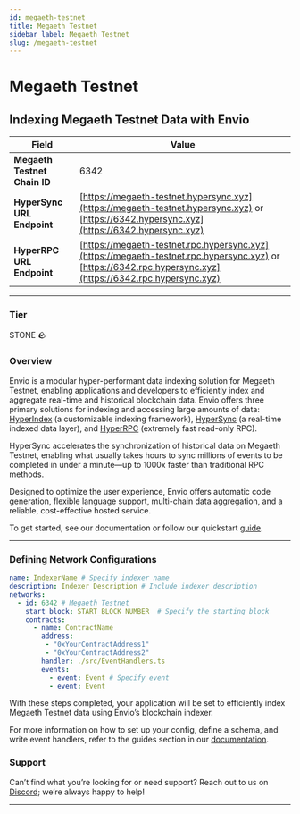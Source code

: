 ```yaml
---
id: megaeth-testnet
title: Megaeth Testnet
sidebar_label: Megaeth Testnet
slug: /megaeth-testnet
---
```


# Megaeth Testnet

## Indexing Megaeth Testnet Data with Envio

| **Field**                     | **Value**                                                                                          |
|-------------------------------|----------------------------------------------------------------------------------------------------|
| **Megaeth Testnet Chain ID**     | 6342                                                                                            |
| **HyperSync URL Endpoint**    | [https://megaeth-testnet.hypersync.xyz](https://megaeth-testnet.hypersync.xyz) or [https://6342.hypersync.xyz](https://6342.hypersync.xyz) |
| **HyperRPC URL Endpoint**     | [https://megaeth-testnet.rpc.hypersync.xyz](https://megaeth-testnet.rpc.hypersync.xyz) or [https://6342.rpc.hypersync.xyz](https://6342.rpc.hypersync.xyz) |

---

### Tier

STONE 🪨

### Overview

Envio is a modular hyper-performant data indexing solution for Megaeth Testnet, enabling applications and developers to efficiently index and aggregate real-time and historical blockchain data. Envio offers three primary solutions for indexing and accessing large amounts of data: [HyperIndex](/docs/HyperIndex/overview) (a customizable indexing framework), [HyperSync](/docs/HyperSync/overview) (a real-time indexed data layer), and [HyperRPC](/docs/HyperSync/overview-hyperrpc) (extremely fast read-only RPC).

HyperSync accelerates the synchronization of historical data on Megaeth Testnet, enabling what usually takes hours to sync millions of events to be completed in under a minute—up to 1000x faster than traditional RPC methods.

Designed to optimize the user experience, Envio offers automatic code generation, flexible language support, multi-chain data aggregation, and a reliable, cost-effective hosted service.

To get started, see our documentation or follow our quickstart [guide](/docs/HyperIndex/contract-import).

---

### Defining Network Configurations

```yaml
name: IndexerName # Specify indexer name
description: Indexer Description # Include indexer description
networks:
  - id: 6342 # Megaeth Testnet  
    start_block: START_BLOCK_NUMBER  # Specify the starting block
    contracts:
      - name: ContractName
        address:
         - "0xYourContractAddress1"
         - "0xYourContractAddress2"
        handler: ./src/EventHandlers.ts
        events:
          - event: Event # Specify event
          - event: Event
```

With these steps completed, your application will be set to efficiently index Megaeth Testnet data using Envio’s blockchain indexer.

For more information on how to set up your config, define a schema, and write event handlers, refer to the guides section in our [documentation](/docs/HyperIndex/configuration-file).

### Support

Can’t find what you’re looking for or need support? Reach out to us on [Discord](https://discord.com/invite/Q9qt8gZ2fX); we’re always happy to help!

---
